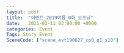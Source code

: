 ```yaml
---
layout: post
title:  "이벤트_2019여름_0화_오프닝"
date:   2021-03-11 03:00:00 +0000
categories: Event
Tags: Story Event
SceneCode: ["scene_evt190627_cp0_q1_s10"]
---
```


